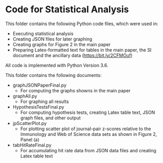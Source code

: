 # Code for Statistical Analysis

This folder contains the following Python code files, which were used in:
- Executing statistical analysis
- Creating JSON files for later graphing
- Creating graphs for Figure 2 in the main paper
- Preparing Latex-formatted text for tables in the main paper, the SI document and the ancillary data (https://bit.ly/2CFMOuf)

All code is implemented with Python Version 3.6.

This folder contains the following documents:
- graphJSONPaperFinal.py
    - For computing the graphs showns in the main paper
- graphAll.py
    - For graphing all results
- HypothesisTestsFinal.py
    - For computing hypothesis tests, creating Latex table text, JSON graph files, and other output
- jpScatterPlot.py
    - For plotting scatter plot of journal-pair z-scores relative to the Immunology and Web of Science data sets as shown in Figure 2, Panel (a)
- tabHitRateFinal.py
    - For accumulating hit rate data from JSON data files and creating Latex table text
